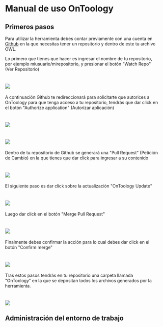 # Manual de uso OnToology

## Primeros pasos

Para utilizar la herramienta debes contar previamente con una cuenta en [Github](http://github.com) en la que necesitas tener un repositorio y dentro de este tu archivo OWL.

Lo primero que tienes que hacer es ingresar el nombre de tu repositorio, por ejemplo miusuario/mirepositorio, y presionar el botón "Watch Repo" (Ver Repositorio)

# ![](https://github.com/paoespinozarias/ManualOnToology/blob/master/recursos/step1.png)


A continuación Github te redireccionará para solicitarte que autorices a OnToology para que tenga acceso a tu repositorio, tendrás que dar click en el botón "Authorize application" (Autorizar aplicación)

# ![](https://github.com/paoespinozarias/ManualOnToology/blob/master/recursos/step2_1.png)
# ![](https://github.com/paoespinozarias/ManualOnToology/blob/master/recursos/step2_2.png)

Dentro de tu repositorio de Github se generará una "Pull Request" (Petición de Cambio) en la que tienes que dar click para ingresar a su contenido

# ![](https://github.com/paoespinozarias/ManualOnToology/blob/master/recursos/step3_1.png)

El siguiente paso es dar click sobre la actualización "OnToology Update"

# ![](https://github.com/paoespinozarias/ManualOnToology/blob/master/recursos/step3_2.png)

Luego dar click en el botón "Merge Pull Request"

# ![](https://github.com/paoespinozarias/ManualOnToology/blob/master/recursos/step3_3.png)


Finalmente debes confirmar la acción para lo cual debes dar click en el botón "Confirm merge"

# ![](https://github.com/paoespinozarias/ManualOnToology/blob/master/recursos/step3_4.png)


Tras estos pasos tendrás en tu repositorio una carpeta llamada "OnToology" en la que se depositan todos los archivos generados por la herramienta.

# ![](https://github.com/paoespinozarias/ManualOnToology/blob/master/recursos/step4.png)

## Administración del entorno de trabajo

